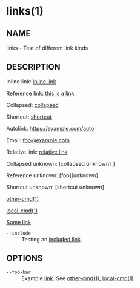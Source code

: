 # links(1)

## NAME

links - Test of different link kinds

## DESCRIPTION

Inline link: [inline link](https://example.com/inline)

Reference link: [this is a link][bar]

Collapsed: [collapsed][collapsed]

Shortcut: [shortcut]

Autolink: <https://example.com/auto>

Email: <foo@example.com>

Relative link: [relative link](foo/bar.html)

Collapsed unknown: [collapsed unknown][]

Reference unknown: [foo][unknown]

Shortcut unknown: [shortcut unknown]

[other-cmd(1)](https://example.org/commands/other-cmd.html)

[local-cmd(1)](local-cmd.html)

[Some link](foo.html)

<dl>
<dt class="option-term" id="option-links---include"><a class="option-anchor" href="#option-links---include"></a><code>--include</code></dt>
<dd class="option-desc">Testing an <a href="included_link.html">included link</a>.</dd>

</dl>

## OPTIONS

<dl>

<dt class="option-term" id="option-links---foo-bar"><a class="option-anchor" href="#option-links---foo-bar"></a><code>--foo-bar</code></dt>
<dd class="option-desc">Example <a href="bar.html">link</a>.
See <a href="https://example.org/commands/other-cmd.html">other-cmd(1)</a>, <a href="local-cmd.html">local-cmd(1)</a></dd>

</dl>

[bar]: https://example.com/bar
[collapsed]: https://example.com/collapsed
[shortcut]: https://example.com/shortcut
